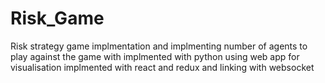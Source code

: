 # Risk_Game
Risk strategy game implmentation and implmenting number of agents to play against 
the game with implmented with python using web app for visualisation implmented with react and redux 
and linking with websocket
